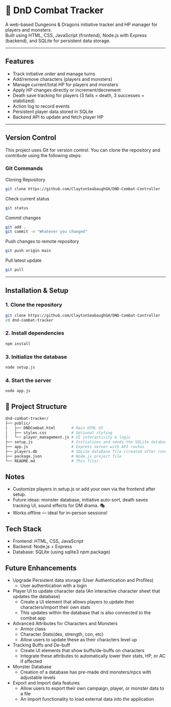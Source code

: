 # 🐉 DnD Combat Tracker

A web-based Dungeons & Dragons initiative tracker and HP manager for players and monsters. <br> Built using HTML, CSS, JavaScript (frontend), Node.js with Express (backend), and SQLite for persistent data storage.

---

## Features

- Track initiative order and manage turns
- Add/remove characters (players and monsters)
- Manage current/total HP for players and monsters
- Apply HP changes directly or increment/decrement
- Death save tracking for players (3 fails = death, 3 successes = stabilized)
- Action log to record events
- Persistent player data stored in SQLite
- Backend API to update and fetch player HP

---

## Version Control
This project uses Git for version control. You can clone the repository and contribute using the following steps:

### Git Commands
Cloning Repository
```bash
git clone https://github.com/ClaytonSeabaughGH/DND-Combat-Controller
```
Check current status
```bash 
git status
```
Commit changes
```bash
git add .
git commit -m "Whatever you changed"
```
Push changes to remote repository
```bash
git push origin main
```
Pull latest update
```bash
git pull
```

---

## Installation & Setup

### 1. Clone the repository

```bash
git clone https://github.com/ClaytonSeabaughGH/DND-Combat-Controller
cd dnd-combat-tracker
```

### 2. Install dependencies
```bash
npm install
```

### 3. Initialize the database
```bash
node setup.js
```

### 4. Start the server
```bash
node app.js
```

## 📁 Project Structure
```graphql
dnd-combat-tracker/
├── public/
│   ├── DNDCombat.html       # Main HTML UI
│   ├── styles.css           # Optional styling
│   └── player_management.js # UI interactivity & logic
├── setup.js                 # Initializes and seeds the SQLite database
├── app.js                   # Express server with API routes
├── players.db               # SQLite database file (created after running setup)
├── package.json             # Node.js project file
└── README.md                # This file!
```

## Notes
- Customize players in setup.js or add your own via the frontend after setup.
- Future ideas: monster database, initiative auto-sort, death saves tracking UI, sound effects for DM drama. 🎭
- Works offline — ideal for in-person sessions!

## Tech Stack
- Frontend: HTML, CSS, JavaScript
- Backend: Node.js + Express
- Database: SQLite (using sqlite3 npm package)

## Future Enhancements
- Upgrade Persistent data storage (User Authentication and Profiles)
    - User authentication with a login
- Player UI to update character data (An interactive character sheet that updates the database)
    - Create a UI element that allows players to update their characters/import their own stats
    - This updates within the database that is also connected to the combat app
- Advanced Attributes for Characters and Monsters 
    - Armor class
    - Character Stats(dex, strength, con, etc) 
    - Allow users to update these as their characters level up
- Tracking Buffs and De-buff 
    - Create UI elements that show buffs/de-buffs on characters
    - Integrate these attributes to automatically lower their stats, HP, or AC if affected
- Monster Database
    - Creation of a database has pre-made dnd monsters/npcs with adjustable levels
- Export and Import data features
    - Allow users to export their own campaign, player, or monster data to a file
    - An import functionality to load external data into the application
